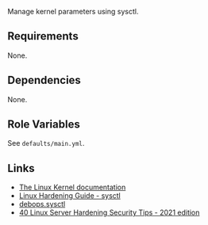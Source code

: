 Manage kernel parameters using sysctl.

## Requirements

None.

## Dependencies

None.

## Role Variables

See `defaults/main.yml`.

## Links

- [The Linux Kernel documentation](https://www.kernel.org/doc/html/latest/)
- [Linux Hardening Guide - sysctl](https://madaidans-insecurities.github.io/guides/linux-hardening.html#sysctl)
- [debops.sysctl](https://github.com/debops/debops/tree/master/ansible/roles/sysctl)
- [40 Linux Server Hardening Security Tips - 2021 edition](https://www.cyberciti.biz/tips/linux-security.html)
